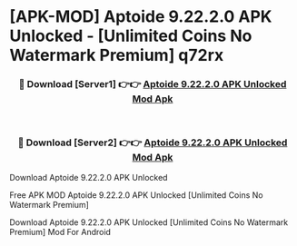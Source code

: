 # [APK-MOD] Aptoide 9.22.2.0 APK Unlocked - [Unlimited Coins No Watermark Premium] q72rx



<div align="center">
<h3>🔴 Download [Server1] 👉👉 <a href="https://momento.my/?title=Aptoide_9.22.2.0_APK_Unlocked">Aptoide 9.22.2.0 APK Unlocked Mod Apk</a></h3><br>

<h3>🔴 Download [Server2] 👉👉 <a href="https://momento.my/?title=Aptoide_9.22.2.0_APK_Unlocked">Aptoide 9.22.2.0 APK Unlocked Mod Apk</a></h3>
</div>



Download Aptoide 9.22.2.0 APK Unlocked 

Free APK MOD Aptoide 9.22.2.0 APK Unlocked [Unlimited Coins No Watermark Premium]

Download Aptoide 9.22.2.0 APK Unlocked [Unlimited Coins No Watermark Premium] Mod For Android
